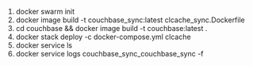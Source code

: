 1. docker swarm init
2. docker image build -t couchbase_sync:latest clcache_sync.Dockerfile
3. cd couchbase && docker image build -t couchbase:latest .
4. docker stack deploy -c docker-compose.yml clcache
5. docker service ls
6. docker service logs couchbase_sync_couchbase_sync -f